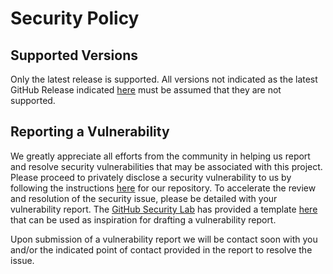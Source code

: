 # Security Policy

## Supported Versions

Only the latest release is supported. All versions not indicated as the latest GitHub Release indicated [here](https://github.com/CityOfLosAngeles/fetch-latest-github-release/releases) must be assumed that they are not supported.

## Reporting a Vulnerability

We greatly appreciate all efforts from the community in helping us report and resolve security vulnerabilities that may be associated with this project.
Please proceed to privately disclose a security vulnerability to us by following the instructions [here](https://docs.github.com/en/code-security/security-advisories/guidance-on-reporting-and-writing/privately-reporting-a-security-vulnerability) for our repository. To accelerate the review
and resolution of the security issue, please be detailed with your vulnerability report. The [GitHub Security Lab](https://securitylab.github.com/) has provided a template
[here](https://github.com/github/securitylab/blob/main/docs/report-template.md) that can be used as inspiration for drafting a vulnerability report.

Upon submission of a vulnerability report we will be contact soon with you and/or the indicated point of contact provided in the report to resolve the issue.
